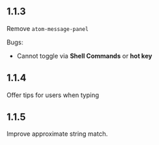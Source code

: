 ## 1.1.3

Remove ```atom-message-panel```

Bugs:

* Cannot toggle via __Shell Commands__ or __hot key__

## 1.1.4

Offer tips for users when typing

## 1.1.5

Improve approximate string match.
